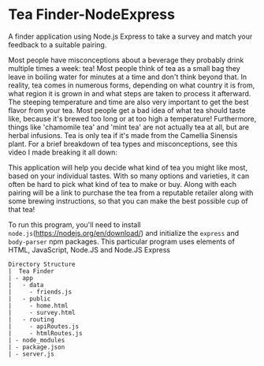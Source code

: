 # Tea Finder-NodeExpress
A finder application using Node.js Express to take a survey and match your feedback to a suitable pairing.

Most people have misconceptions about a beverage they probably drink multiple times a week: tea! Most people think of tea as a small bag they leave in boiling water for minutes at a time and don't think beyond that.  In reality, tea comes in numerous forms, depending on what country it is from, what region it is grown in and what steps are taken to process it afterward.  The steeping temperature and time are also very important to get the best flavor from your tea.  Most people get a bad idea of what tea should taste like, because it's brewed too long or at too high a temperature!  Furthermore, things like 'chamomile tea' and 'mint tea' are not actually tea at all, but are herbal infusions. Tea is only tea if it's made from the Camellia Sinensis plant. For a brief breakdown of tea types and misconceptions, see this video I made breaking it all down:

This application will help you decide what kind of tea you might like most, based on your individual tastes.  With so many options and varieties, it can often be hard to pick what kind of tea to make or buy.  Along with each pairing will be a link to purchase the tea from a reputable retailer along with some brewing instructions, so that you can make the best possible cup of that tea!

To run this program, you'll need to install `node.js`(https://nodejs.org/en/download/) and initialize the `express` and `body-parser` npm packages. This particular program uses elements of HTML, JavaScript, Node.JS and Node.JS Express
```
Directory Structure
|  Tea Finder
| - app
|   - data
|     - friends.js
|   - public
|     - home.html
|     - survey.html
|   - routing
|     - apiRoutes.js
|     - htmlRoutes.js
| - node_modules
| - package.json
| - server.js
```
